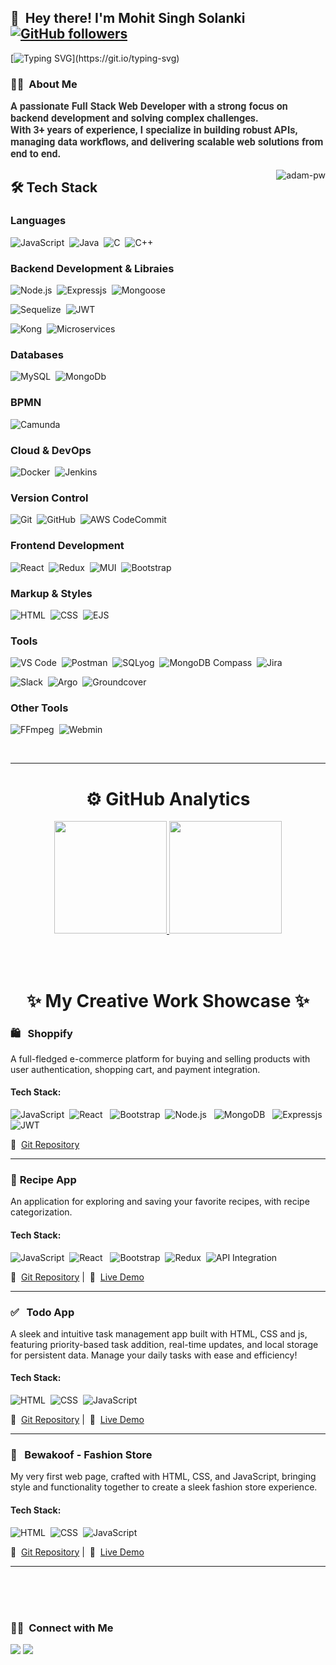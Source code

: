 ## 👋 &nbsp;Hey there! I'm Mohit Singh Solanki [![GitHub followers](https://img.shields.io/github/followers/MSinghSolanki.svg?style=social&label=Followers)](https://github.com/MSinghSolanki?tab=followers)

[![Typing SVG](https://readme-typing-svg.herokuapp.com?font=Roboto&weight=630&color=50C878&size=20&lines=Full+Stack+Web+Developer;Backend+API+Specialist;Cloud+Deployment+Expert;Passionate+Problem+Solver;Building+Scalable+Web+Solutions...)](https://git.io/typing-svg)

### 👨‍💻 &nbsp;About Me
<p style="font-family: 'Roboto', sans-serif; font-weight: bold; font-size: 16px; color: #333;">
  A passionate Full Stack Web Developer with a strong focus on backend development and solving complex challenges.
  <br>
  <strong>With 3+ years of experience</strong>,
  I specialize in building robust APIs, managing data workflows, and delivering scalable web solutions from end to end.
</p>


<p><img align="right" src="https://github.com/Adam-pw/Adam-pw/blob/main/animation_500_kxa883sd.gif" alt="adam-pw" /></p>

## 🛠️ **Tech Stack**

### **Languages**
![JavaScript](https://img.shields.io/badge/JavaScript-F7DF1E.svg?style=flat&logo=JavaScript&logoColor=black)&nbsp;
![Java](https://img.shields.io/badge/Java-3776AB?style=flat&logo=Java&logoColor=white)&nbsp;
![C](https://img.shields.io/badge/C-00599C?style=flat&logo=c&logoColor=white)&nbsp;
![C++](https://img.shields.io/badge/C%2B%2B-00599C?style=flat&logo=cplusplus&logoColor=white)&nbsp;

### **Backend Development & Libraies**
![Node.js](https://img.shields.io/badge/-Node.js-05122A?style=flat&logo=node.js)&nbsp;
![Expressjs](https://img.shields.io/badge/-Expressjs-05122A?style=flat&logo=Express&Color=092E20)&nbsp;
![Mongoose](https://img.shields.io/badge/Mongoose-880000?style=flat&logo=mongoose&logoColor=white)&nbsp;

![Sequelize](https://img.shields.io/badge/Sequelize-52B0E7?style=flat&logo=sequelize&logoColor=white)&nbsp;
![JWT](https://img.shields.io/badge/JWT-000000?style=flat&logo=json-web-tokens&logoColor=white)&nbsp;

![Kong](https://img.shields.io/badge/Kong-00203F?style=flat&logo=kong&logoColor=white)&nbsp;
![Microservices](https://img.shields.io/badge/Microservices-FF6F00?style=flat&logo=microgenetics&logoColor=white)&nbsp;

### **Databases**
![MySQL](https://img.shields.io/badge/MySQL-4479A1.svg?style=flat&logo=MySQL&logoColor=white)&nbsp;
![MongoDb](https://img.shields.io/badge/MongoDb-47A248.svg?style=flat&logo=MongoDb&logoColor=white)&nbsp;

### **BPMN**

![Camunda](https://img.shields.io/badge/Camunda-4479A1.svg?style=flat&logo=camunda&logoColor=white)&nbsp;

### **Cloud & DevOps**
![Docker](https://img.shields.io/badge/Docker-2496ED?style=flat&logo=docker&logoColor=white)&nbsp;
![Jenkins](https://img.shields.io/badge/Jenkins-D24939?style=flat&logo=jenkins&logoColor=white)&nbsp;

### **Version Control**
![Git](https://img.shields.io/badge/Git-F05032?style=flat&logo=git&logoColor=white)&nbsp;
![GitHub](https://img.shields.io/badge/GitHub-181717?style=flat&logo=github&logoColor=white)&nbsp;
![AWS CodeCommit](https://img.shields.io/badge/AWS_CodeCommit-232F3E?style=flat&logo=aws&logoColor=FF9900)&nbsp;

### **Frontend Development**
![React](https://img.shields.io/badge/React-20232A?style=flat&logo=react&logoColor=61DAFB)&nbsp;
![Redux](https://img.shields.io/badge/Redux-764ABC?style=flat&logo=redux&logoColor=white)&nbsp;
![MUI](https://img.shields.io/badge/MUI-007FFF?style=flat&logo=mui&logoColor=white)&nbsp;
![Bootstrap](https://img.shields.io/badge/Bootstrap-7952B3?style=flat&logo=bootstrap&logoColor=white)&nbsp;

### **Markup & Styles**
![HTML](https://img.shields.io/badge/HTML5-E34F26?style=flat&logo=html5&logoColor=white)&nbsp;
![CSS](https://img.shields.io/badge/CSS3-1572B6?style=flat&logo=css3&logoColor=white)&nbsp;
![EJS](https://img.shields.io/badge/EJS-000000?style=flat&logo=ejs&logoColor=white)&nbsp;

### **Tools**
![VS Code](https://img.shields.io/badge/VS_Code-0078D4?style=flat&logo=visualstudiocode&logoColor=white)&nbsp;
![Postman](https://img.shields.io/badge/Postman-FF6C37?style=flat&logo=postman&logoColor=white)&nbsp;
![SQLyog](https://img.shields.io/badge/SQLyog-001F3D?style=flat&logo=sql&logoColor=white)&nbsp;
![MongoDB Compass](https://img.shields.io/badge/MongoDB_Compass-47A248?style=flat&logo=mongodb&logoColor=white)&nbsp;
![Jira](https://img.shields.io/badge/Jira-0052CC?style=flat&logo=jira&logoColor=white)&nbsp;

![Slack](https://img.shields.io/badge/Slack-4A154B?style=flat&logo=slack&logoColor=white)&nbsp;
![Argo](https://img.shields.io/badge/Argo-CD-0078D7?style=flat&logo=argo&logoColor=white)&nbsp;
![Groundcover](https://img.shields.io/badge/Groundcover-1A5BA8?style=flat&logo=data:image/png;base64,iVBORw0KGgoAAAANSUhEUgAAACAAAAAgCAYAAABzenr0AAABhklEQVR4nO3XPU7DQBgH8L+IkokVRbKEFMKa6AK8QFtoKKcgKIosheQFtQUUUiQBgkUjEHKGltbOwNWsxl5cEc8/H0FzszEwSDYPckHnbGDBliWic+CVxtEBRpmdR08+6cZhOHVSNAOYTS8CgLijAdYPczXZm7vmSb1TrUqr+FkVJv9Q/gCKT3YNwRtBVjvcyK80kVmkNkZq44RxDiwHwYwkN2MhmOcRfSeIf4alEsGAF0N9wWcM+dxxF9s5kaYniRMQQs5kiKmUwM23lEt5RDmcjSYiOQSZ5EhpmES1FKZCAuZMSoJ5kZFmIjsEmaRJmESZpEhRk4jjR5mSDMmjiM5XjXEecf2FVJin+FIC/1JW78EHnPkvvwhF+4nlfXn/YhKZAAAAAElFTkSuQmCC&logoColor=white)&nbsp;


### **Other Tools**
![FFmpeg](https://img.shields.io/badge/FFmpeg-FF6600?style=flat&logo=ffmpeg&logoColor=white)&nbsp;
![Webmin](https://img.shields.io/badge/Webmin-000000?style=flat&logo=webmin&logoColor=white)&nbsp;

<br>

---

<h1 align="center">⚙️ GitHub Analytics</h1>
<p align="center">
<a href="https://github.com/AVS1508">
  <img height="180em" src="https://github-readme-stats-eight-theta.vercel.app/api?username=sandeepKumarMurmu&show_icons=true&theme=algolia&include_all_commits=true&count_private=true"/>
  <img height="180em" src="https://github-readme-stats-eight-theta.vercel.app/api/top-langs/?username=sandeepKumarMurmu&layout=compact&langs_count=8&theme=algolia"/>
</a>
</p>

<br/>
<br/>

<h1 align="center">✨ My Creative Work Showcase ✨</h1> 

### 🛍️ &nbsp; **Shoppify**
A full-fledged e-commerce platform for buying and selling products with user authentication, shopping cart, and payment integration.
#### **Tech Stack:**
![JavaScript](https://img.shields.io/badge/JavaScript-F7DF1E?style=flat&logo=javascript&logoColor=black)&nbsp;
![React](https://img.shields.io/badge/React-20232A?style=flat&logo=react&logoColor=61DAFB) &nbsp; 
![Bootstrap](https://img.shields.io/badge/Bootstrap-7952B3?style=flat&logo=bootstrap&logoColor=white)&nbsp;
![Node.js](https://img.shields.io/badge/Node.js-339933?style=flat&logo=node.js&logoColor=white) &nbsp; 
![MongoDB](https://img.shields.io/badge/MongoDB-47A248?style=flat&logo=mongodb&logoColor=white) &nbsp; 
![Expressjs](https://img.shields.io/badge/-Expressjs-05122A?style=flat&logo=Express&Color=092E20)&nbsp;
![JWT](https://img.shields.io/badge/JWT-000000?style=flat&logo=json-web-tokens&logoColor=white)

📂&nbsp; <a href = "https://github.com/sandeepKumarMurmu/shoppify">Git Repository</a>

---
### 🍳 **Recipe App**
An application for exploring and saving your favorite recipes, with recipe categorization.

#### **Tech Stack:**
![JavaScript](https://img.shields.io/badge/JavaScript-F7DF1E?style=flat&logo=javascript&logoColor=black)&nbsp;
![React](https://img.shields.io/badge/React-20232A?style=flat&logo=react&logoColor=61DAFB) &nbsp; 
![Bootstrap](https://img.shields.io/badge/Bootstrap-7952B3?style=flat&logo=bootstrap&logoColor=white)&nbsp;
![Redux](https://img.shields.io/badge/Redux-764ABC?style=flat&logo=redux&logoColor=white)&nbsp;
![API Integration](https://img.shields.io/badge/API%20Integration-0078D7?style=flat&logo=api&logoColor=white)&nbsp;

📂&nbsp; <a href = "https://github.com/sandeepKumarMurmu/food_recipe/tree/main/recipe">Git Repository</a> | &nbsp;🚀  &nbsp;<a href="https://recipe-puce.vercel.app/">Live Demo</a> 

---
### ✅ &nbsp; **Todo App**
A sleek and intuitive task management app built with HTML, CSS and js, featuring priority-based task addition, real-time updates, and local storage for persistent data. Manage your daily tasks with ease and efficiency!
#### **Tech Stack:**
![HTML](https://img.shields.io/badge/HTML5-E34F26?style=flat&logo=html5&logoColor=white)&nbsp;
![CSS](https://img.shields.io/badge/CSS3-1572B6?style=flat&logo=css3&logoColor=white)&nbsp;
![JavaScript](https://img.shields.io/badge/JavaScript-F7DF1E?style=flat&logo=javascript&logoColor=black)&nbsp;

📂&nbsp; <a href = "https://github.com/sandeepKumarMurmu/todo">Git Repository</a> | &nbsp;🚀  &nbsp;<a href="https://todo-omega-two.vercel.app/">Live Demo</a> 

---
### 👕 &nbsp; **Bewakoof - Fashion Store**
My very first web page, crafted with HTML, CSS, and JavaScript, bringing style and functionality together to create a sleek fashion store experience. 

#### **Tech Stack:**
![HTML](https://img.shields.io/badge/HTML5-E34F26?style=flat&logo=html5&logoColor=white)&nbsp;
![CSS](https://img.shields.io/badge/CSS3-1572B6?style=flat&logo=css3&logoColor=white)&nbsp;
![JavaScript](https://img.shields.io/badge/JavaScript-F7DF1E?style=flat&logo=javascript&logoColor=black)&nbsp;

📂&nbsp; <a href = "https://github.com/reeteshin/bewakoof">Git Repository</a> | &nbsp;🚀  &nbsp;<a href="https://bewakoof-tawny.vercel.app/">Live Demo</a> 

---
<br/>
<br/>
<br/>

### 🤝🏻 &nbsp;Connect with Me

<p align="center">

<a href="https://www.linkedin.com/in/mohit-singh-solanki-32602922b/"><img src="https://img.shields.io/badge/Mohit%20Singh%20Solanki-0077B5?style=flat&logo=Linkedin&logoColor=white"/></a>
<a href="mailto:mohitsinghsolanki01@gmail.com"><img src="https://img.shields.io/badge/-mohitsinghsolanki01@gmail.com-D14836?style=flat&logo=Gmail&logoColor=white"/></a>


</p>
